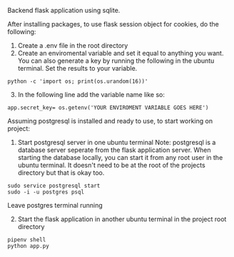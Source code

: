 Backend flask application using sqlite.

After installing packages, to use flask session object for cookies, do the following:

1. Create a .env file in the root directory
2. Create an enviromental variable and set it equal to anything you want. You can also generate a key by running the following in the ubuntu terminal. Set the results to your variable. 

```
python -c 'import os; print(os.urandom(16))'
```
3. In the following line add the variable name like so:

```
app.secret_key= os.getenv('YOUR ENVIROMENT VARIABLE GOES HERE')
```

Assuming postgresql is installed and ready to use, to start working on project:

1. Start postgresql server in one ubuntu terminal 
Note: postgresql is a database server seperate from the flask application server. When starting the database locally, you can start it from any root user in the ubuntu terminal. It doesn't need to be at the root of the projects directory but that is okay too.

```
sudo service postgresql start
sudo -i -u postgres psql
```
Leave postgres terminal running

2. Start the flask application in another ubuntu terminal in the project root directory

```
pipenv shell
python app.py
```
